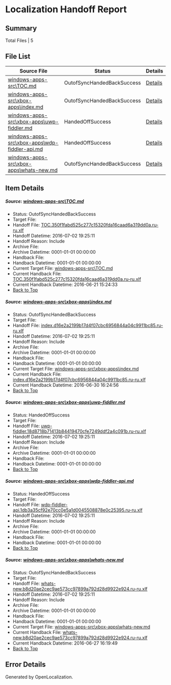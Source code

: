 # <a name='report-top'></a> Localization Handoff Report

## Summary
 Total Files | 5

## File List
 Source File | Status | Details 
 ----------- | ------ | ------- 
 [windows-apps-src\TOC.md](https://github.com/Microsoft/windows-apps/blob/6f42ae8ef5f18843cfa3ad8a7bd628cc2d2ec510/windows-apps-src/TOC.md) | OutofSyncHandedBackSuccess | [Details](#7e69281219b57e86a6599fbc68a3052d91a144dc3893)
 [windows-apps-src\xbox-apps\index.md](https://github.com/Microsoft/windows-apps/blob/cfd9b163f8bf8bf058bc6e47a18961e4729cc1bf/windows-apps-src/xbox-apps/index.md) | OutofSyncHandedBackSuccess | [Details](#e501bcefa9ae518394c7dacd286f9f5ad5fde7b64010)
 [windows-apps-src\xbox-apps\uwp-fiddler.md](https://github.com/Microsoft/windows-apps/blob/0f0840992afe5eeae8ec5ac6897e728ec183a2f4/windows-apps-src/xbox-apps/uwp-fiddler.md) | HandedOffSuccess | [Details](#6d02d7c4fe9c1804e3b63a1d1156fbb3981d05364021)
 [windows-apps-src\xbox-apps\wdp-fiddler-api.md](https://github.com/Microsoft/windows-apps/blob/eeb3bc5c4843fe86c54930315d4e112166664e45/windows-apps-src/xbox-apps/wdp-fiddler-api.md) | HandedOffSuccess | [Details](#435a00eaf9c1f0d8e0c0043229c2adc80638ace34022)
 [windows-apps-src\xbox-apps\whats-new.md](https://github.com/Microsoft/windows-apps/blob/b9e5ae3e45ce24f99b589c0bd1fef03ec85022b5/windows-apps-src/xbox-apps/whats-new.md) | OutofSyncHandedBackSuccess | [Details](#1c0b310d0a873a9eab98bd6ccb22d9abbf495e614030)

## Item Details
##### <a name='7e69281219b57e86a6599fbc68a3052d91a144dc3893'></a> Source: [windows-apps-src\TOC.md](https://github.com/Microsoft/windows-apps/blob/6f42ae8ef5f18843cfa3ad8a7bd628cc2d2ec510/windows-apps-src/TOC.md)
* Status: OutofSyncHandedBackSuccess
* Target File: 
* Handoff File: [TOC.350f1fabd525c277c15320fda16caad6a319dd0a.ru-ru.xlf](https://github.com/Microsoft/WDG.handoff/blob/0af31fbfdfec6a1a8f25dea62f1a43b0e27491fb/ol-handoff/Microsoft/windows-apps.ru-ru/master/TOC.350f1fabd525c277c15320fda16caad6a319dd0a.ru-ru.xlf)
* Handoff Datetime: 2016-07-02 19:25:11
* Handoff Reason: Include
* Archive File: 
* Archive Datetime: 0001-01-01 00:00:00
* Handback File: 
* Handback Datetime: 0001-01-01 00:00:00
* Current Target File: [windows-apps-src\TOC.md](https://github.com/Microsoft/windows-apps.ru-ru/blob/c55442b4d68e260646604f2e331fd9bdb8ce2994/windows-apps-src/TOC.md)
* Current Handback File: [TOC.350f1fabd525c277c15320fda16caad6a319dd0a.ru-ru.xlf](https://github.com/Microsoft/WDG.handback/blob/2823a9cf6c480ea47363c388cefddf008988dcd6/ol-handback/Microsoft/windows-apps.ru-ru/master/TOC.350f1fabd525c277c15320fda16caad6a319dd0a.ru-ru.xlf)
* Current Handback Datetime: 2016-06-21 15:24:33
* [Back to Top](#report-top)

##### <a name='e501bcefa9ae518394c7dacd286f9f5ad5fde7b64010'></a> Source: [windows-apps-src\xbox-apps\index.md](https://github.com/Microsoft/windows-apps/blob/cfd9b163f8bf8bf058bc6e47a18961e4729cc1bf/windows-apps-src/xbox-apps/index.md)
* Status: OutofSyncHandedBackSuccess
* Target File: 
* Handoff File: [index.d16e2a2199b17d4f07cbc6956844a04c9911bc85.ru-ru.xlf](https://github.com/Microsoft/WDG.handoff/blob/0af31fbfdfec6a1a8f25dea62f1a43b0e27491fb/ol-handoff/Microsoft/windows-apps.ru-ru/master/index.d16e2a2199b17d4f07cbc6956844a04c9911bc85.ru-ru.xlf)
* Handoff Datetime: 2016-07-02 19:25:11
* Handoff Reason: Include
* Archive File: 
* Archive Datetime: 0001-01-01 00:00:00
* Handback File: 
* Handback Datetime: 0001-01-01 00:00:00
* Current Target File: [windows-apps-src\xbox-apps\index.md](https://github.com/Microsoft/windows-apps.ru-ru/blob/0ec960c042ae0e77350d6661471b22020d814525/windows-apps-src/xbox-apps/index.md)
* Current Handback File: [index.d16e2a2199b17d4f07cbc6956844a04c9911bc85.ru-ru.xlf](https://github.com/Microsoft/WDG.handback/blob/dc34d64759b7ed8b423ec0fd3837785f7abf227c/ol-handback/Microsoft/windows-apps.ru-ru/master/index.d16e2a2199b17d4f07cbc6956844a04c9911bc85.ru-ru.xlf)
* Current Handback Datetime: 2016-06-30 16:24:56
* [Back to Top](#report-top)

##### <a name='6d02d7c4fe9c1804e3b63a1d1156fbb3981d05364021'></a> Source: [windows-apps-src\xbox-apps\uwp-fiddler.md](https://github.com/Microsoft/windows-apps/blob/0f0840992afe5eeae8ec5ac6897e728ec183a2f4/windows-apps-src/xbox-apps/uwp-fiddler.md)
* Status: HandedOffSuccess
* Target File: 
* Handoff File: [uwp-fiddler.18d8718b71413b84419470cfe7249ddf2a4c091b.ru-ru.xlf](https://github.com/Microsoft/WDG.handoff/blob/0af31fbfdfec6a1a8f25dea62f1a43b0e27491fb/ol-handoff/Microsoft/windows-apps.ru-ru/master/uwp-fiddler.18d8718b71413b84419470cfe7249ddf2a4c091b.ru-ru.xlf)
* Handoff Datetime: 2016-07-02 19:25:11
* Handoff Reason: Include
* Archive File: 
* Archive Datetime: 0001-01-01 00:00:00
* Handback File: 
* Handback Datetime: 0001-01-01 00:00:00
* [Back to Top](#report-top)

##### <a name='435a00eaf9c1f0d8e0c0043229c2adc80638ace34022'></a> Source: [windows-apps-src\xbox-apps\wdp-fiddler-api.md](https://github.com/Microsoft/windows-apps/blob/eeb3bc5c4843fe86c54930315d4e112166664e45/windows-apps-src/xbox-apps/wdp-fiddler-api.md)
* Status: HandedOffSuccess
* Target File: 
* Handoff File: [wdp-fiddler-api.1db3a35cf92e70cc0e5a1d0045508878e0c25395.ru-ru.xlf](https://github.com/Microsoft/WDG.handoff/blob/0af31fbfdfec6a1a8f25dea62f1a43b0e27491fb/ol-handoff/Microsoft/windows-apps.ru-ru/master/wdp-fiddler-api.1db3a35cf92e70cc0e5a1d0045508878e0c25395.ru-ru.xlf)
* Handoff Datetime: 2016-07-02 19:25:11
* Handoff Reason: Include
* Archive File: 
* Archive Datetime: 0001-01-01 00:00:00
* Handback File: 
* Handback Datetime: 0001-01-01 00:00:00
* [Back to Top](#report-top)

##### <a name='1c0b310d0a873a9eab98bd6ccb22d9abbf495e614030'></a> Source: [windows-apps-src\xbox-apps\whats-new.md](https://github.com/Microsoft/windows-apps/blob/b9e5ae3e45ce24f99b589c0bd1fef03ec85022b5/windows-apps-src/xbox-apps/whats-new.md)
* Status: OutofSyncHandedBackSuccess
* Target File: 
* Handoff File: [whats-new.b8d20ae2cec9ae573cc97899a792d28d9922e924.ru-ru.xlf](https://github.com/Microsoft/WDG.handoff/blob/0af31fbfdfec6a1a8f25dea62f1a43b0e27491fb/ol-handoff/Microsoft/windows-apps.ru-ru/master/whats-new.b8d20ae2cec9ae573cc97899a792d28d9922e924.ru-ru.xlf)
* Handoff Datetime: 2016-07-02 19:25:11
* Handoff Reason: Include
* Archive File: 
* Archive Datetime: 0001-01-01 00:00:00
* Handback File: 
* Handback Datetime: 0001-01-01 00:00:00
* Current Target File: [windows-apps-src\xbox-apps\whats-new.md](https://github.com/Microsoft/windows-apps.ru-ru/blob/8ad3aeb56058f95ad343bcb1e9e8a2192ede0a07/windows-apps-src/xbox-apps/whats-new.md)
* Current Handback File: [whats-new.b8d20ae2cec9ae573cc97899a792d28d9922e924.ru-ru.xlf](https://github.com/Microsoft/WDG.handback/blob/d7f038e1ef63ee502e4122eebc3a20cc105cb919/ol-handback/Microsoft/windows-apps.ru-ru/master/whats-new.b8d20ae2cec9ae573cc97899a792d28d9922e924.ru-ru.xlf)
* Current Handback Datetime: 2016-06-27 16:19:49
* [Back to Top](#report-top)


## Error Details

Generated by OpenLocalization.
